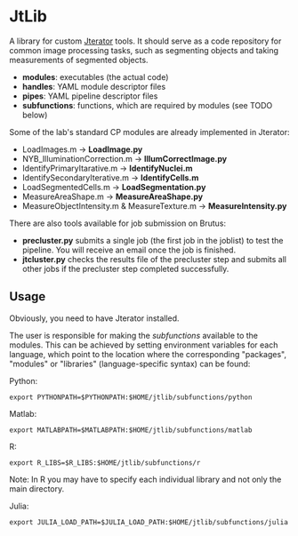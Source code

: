 # JtLib #

A library for custom [Jterator](https://github.com/HackerMD/Jterator) tools.
It should serve as a code repository for common image processing tasks, such as segmenting objects and taking measurements of segmented objects. 
    
* **modules**: executables (the actual code)       
* **handles**:  YAML module descriptor files    
* **pipes**: YAML pipeline descriptor files     
* **subfunctions**: functions, which are required by modules (see TODO below)   

Some of the lab's standard CP modules are already implemented in Jterator:

* LoadImages.m -> **LoadImage.py**     
* NYB_IlluminationCorrection.m -> **IllumCorrectImage.py**    
* IdentifyPrimaryItarative.m -> **IdentifyNuclei.m**   
* IdentifySecondaryIterative.m -> **IdentifyCells.m**     
* LoadSegmentedCells.m -> **LoadSegmentation.py**
* MeasureAreaShape.m -> **MeasureAreaShape.py**   
* MeasureObjectIntensity.m & MeasureTexture.m -> **MeasureIntensity.py**
    
There are also tools available for job submission on Brutus:    
* **precluster.py** submits a single job (the first job in the joblist) to test the pipeline. You will receive an email once the job is finished.    
* **jtcluster.py** checks the results file of the precluster step and submits all other jobs if the precluster step completed successfully. 


## Usage ##

Obviously, you need to have Jterator installed.

The user is responsible for making the *subfunctions* available to the modules. This can be achieved by setting environment variables for each language, which point to the location where the corresponding "packages", "modules" or "libraries" (language-specific syntax) can be found:    

Python:  
```{bash}
export PYTHONPATH=$PYTHONPATH:$HOME/jtlib/subfunctions/python
```

Matlab:     
```{bash}
export MATLABPATH=$MATLABPATH:$HOME/jtlib/subfunctions/matlab
```

R:  
```{bash}
export R_LIBS=$R_LIBS:$HOME/jtlib/subfunctions/r
```

Note: In R you may have to specify each individual library and not only the main directory.

Julia:      
```{bash}
export JULIA_LOAD_PATH=$JULIA_LOAD_PATH:$HOME/jtlib/subfunctions/julia
```
